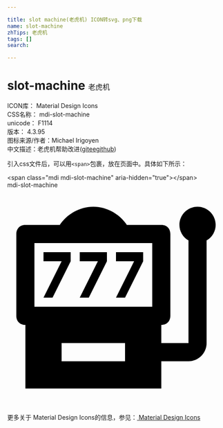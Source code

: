 ```yaml
---

title: slot machine(老虎机) ICON转svg、png下载
name: slot-machine
zhTips: 老虎机
tags: []
search: 

---
```


# slot-machine  <small style="font-size: 60%;font-weight: 100">老虎机</small>


<div class="detail-page">
<p>
<span>
ICON库：
<span class="badge-secondary badge">Material Design Icons</span> 
</span>
<br/>
<span>
CSS名称：
<span class="badge-secondary badge">mdi-slot-machine</span> 
</span>
<br/>
<span>
unicode：
<span class="badge-secondary badge">F1114</span> 
<copy-btn content='F1114' btn-title=""></copy-btn>
<copy-btn :content='String.fromCodePoint(parseInt("F1114", 16))' btn-title="复制U"></copy-btn>
</span>
<br/>
<span>
版本：
<span class="badge-secondary badge">4.3.95</span> 
</span>
<br/>
<span>图标来源/作者：<span class="badge-light badge">Michael Irigoyen</span></span> 
<br/>
<span class="zh-detail">中文描述：<span class="badge-primary badge">老虎机</span><span class="help-link"><span>帮助改进</span>(<a href="https://gitee.com/liuwave/icon-helper/edit/master/json/material/slot-machine.json" target="_blank" rel="noopener noreferrer">gitee</a><a href="https://github.com/liuwave/icon-helper/edit/master/json/material/slot-machine.json" target="_blank" rel="noopener noreferrer">github</a></span>)</span><br/>
</p>
</div>
<div class="alert alert-dark">
  <i class="mdi mdi-slot-machine mdi-48px"></i>
  <i class="mdi mdi-slot-machine mdi-36px"></i>
  <i class="mdi mdi-slot-machine mdi-24px"></i>
  <i class="mdi mdi-slot-machine mdi-18px"></i>
</div>
<div>
  <p>引入css文件后，可以用<code>&lt;span&gt;</code>包裹，放在页面中。具体如下所示：    
  </p>
  <div class="alert alert-primary" style="font-size: 14px">
    &lt;span class="mdi mdi-slot-machine" aria-hidden="true"&gt;&lt;/span&gt;
    <copy-btn content='<span class="mdi mdi-slot-machine" aria-hidden="true"></span>'></copy-btn>
  </div>
  <div class="alert alert-secondary">
    <i class="mdi mdi-slot-machine"
    style="font-size: 24px"
    aria-hidden="true"></i> mdi-slot-machine
    <copy-btn content="mdi-slot-machine" btn-title="复制图标名称"></copy-btn>
  </div>
</div>
<div id="svg" class="svg-wrap">
<svg xmlns="http://www.w3.org/2000/svg" viewBox="0 0 24 24"><path d="M5 12L7 8V7H4V8H6L4 12M9 12L11 8V7H8V8H10L8 12M13 12L15 8V7H12V8H14L12 12M21 2C19.9 2 19 2.9 19 4C19 4.7 19.4 5.4 20 5.7V17H17V15C17.6 15 18 14.6 18 14V5C18 4.4 17.6 4 17 4H13.2C12.4 2.8 11 2 9.5 2S6.6 2.8 5.8 4H2C1.4 4 1 4.4 1 5V14C1 14.6 1.4 15 2 15V22H17V19H20C21.1 19 22 18.1 22 17V5.7C22.6 5.4 23 4.7 23 4C23 2.9 22.1 2 21 2M13 19H6V17H13V19M16 13H3V6H16V13Z" /></svg>
</div>
<detail full-name='mdi-slot-machine'></detail>
    
<div><p>更多关于 Material Design Icons的信息，参见：<a target="_blank" href="https://iconhelper.cn/material.html"> Material Design Icons</a>
</p></div>

